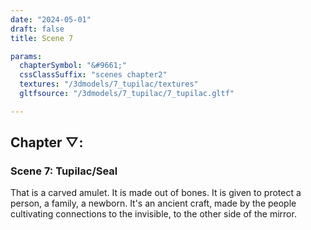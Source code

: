 ```yaml
---
date: "2024-05-01"
draft: false
title: Scene 7

params:
  chapterSymbol: "&#9661;"
  cssClassSuffix: "scenes chapter2"
  textures: "/3dmodels/7_tupilac/textures"
  gltfsource: "/3dmodels/7_tupilac/7_tupilac.gltf"

---
```

## Chapter &#9661;:
### Scene 7: Tupilac/Seal
<canvas id="c"></canvas>

That is a carved amulet.  It is made out of bones. It is given to protect a person, a family, a newborn. It's an ancient craft, made by the people cultivating connections to the invisible, to the other side of the mirror.


